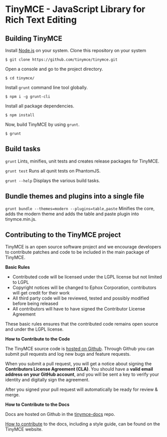 TinyMCE - JavaScript Library for Rich Text Editing
==========================================

Building TinyMCE
-----------------
Install [Node.js](https://nodejs.org/en/) on your system.
Clone this repository on your system
```
$ git clone https://github.com/tinymce/tinymce.git
```
Open a console and go to the project directory.
```
$ cd tinymce/
```
Install `grunt` command line tool globally.
```
$ npm i -g grunt-cli
```
Install all package dependencies.
```
$ npm install
```
Now, build TinyMCE by using `grunt`.
```
$ grunt
```

Build tasks
------------
`grunt`
Lints, minifies, unit tests and creates release packages for TinyMCE.

`grunt test`
Runs all qunit tests on PhantomJS.

`grunt --help`
Displays the various build tasks.

Bundle themes and plugins into a single file
---------------------------------------------
`grunt bundle --themes=modern --plugins=table,paste`
Minifies the core, adds the modern theme and adds the table and paste plugin into tinymce.min.js.

Contributing to the TinyMCE project
------------------------------------
TinyMCE is an open source software project and we encourage developers to contribute patches and code to be included in the main package of TinyMCE.

__Basic Rules__

* Contributed code will be licensed under the LGPL license but not limited to LGPL
* Copyright notices will be changed to Ephox Corporation, contributors will get credit for their work
* All third party code will be reviewed, tested and possibly modified before being released
* All contributors will have to have signed the Contributor License Agreement

These basic rules ensures that the contributed code remains open source and under the LGPL license.

__How to Contribute to the Code__

The TinyMCE source code is [hosted on Github](https://github.com/tinymce/tinymce). Through Github you can submit pull requests and log new bugs and feature requests.

When you submit a pull request, you will get a notice about signing the __Contributors License Agreement (CLA)__.
You should have a __valid email address on your GitHub account__, and you will be sent a key to verify your identity and digitally sign the agreement.

After you signed your pull request will automatically be ready for review & merge.

__How to Contribute to the Docs__

Docs are hosted on Github in the [tinymce-docs](https://github.com/tinymce/tinymce-docs) repo.

[How to contribute](https://www.tinymce.com/docs/advanced/contributing-docs/) to the docs, including a style guide, can be found on the TinyMCE website.
